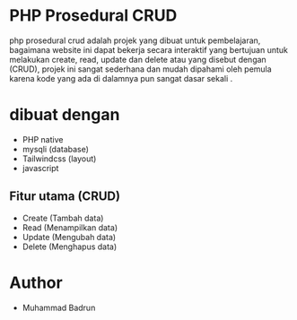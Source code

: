 # PHP Prosedural CRUD

php prosedural crud adalah projek yang dibuat untuk pembelajaran, bagaimana website ini dapat bekerja secara interaktif yang bertujuan untuk melakukan create, read, update dan delete atau yang disebut dengan (CRUD), projek ini sangat sederhana dan mudah dipahami oleh pemula karena kode yang ada di dalamnya pun sangat dasar sekali .

# dibuat dengan
- PHP native 
- mysqli (database)
- Tailwindcss (layout)
- javascript 

## Fitur utama (CRUD)
- Create (Tambah data)
- Read (Menampilkan data)
- Update (Mengubah data)
- Delete (Menghapus data)

# Author
- Muhammad Badrun
